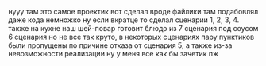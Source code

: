 нууу там это самое проектик вот сделал вроде
файлики там подабовлял
даже кода немножко
ну если вкратце то сделал сценарии 1, 2, 3, 4.
также на кухне наш шей-повар готовит блюдо из 7 сценария под соусом 6 сценария
но не все так круто, в некоторых сценариях пару пунктиков были пропущены по причине отказа от сценария 5, а также из-за невозможности реализации
ну у меня все как бы
зачетик пж
